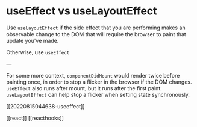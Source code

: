 # useEffect vs useLayoutEffect

Use `useLayoutEffect` if the side effect that you are performing makes an observable change to the DOM that will require the browser to paint that update you've made.

Otherwise, use `useEffect`

—

For some more context, `componentDidMount` would render twice before painting once, in order to stop a flicker in the browser if the DOM changes. `useEffect` also runs after mount, but it runs after the first paint. `useLayoutEffect` can help stop a flicker when setting state synchronously.

[[20220815044638-useeffect]]

[[react]]
[[reacthooks]]